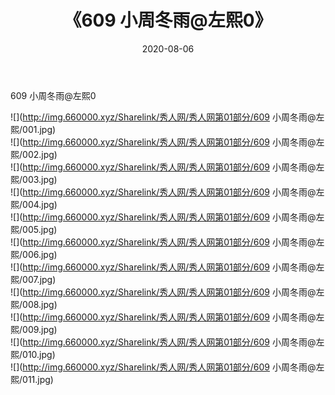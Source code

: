 ﻿---
layout: post
title:  《609 小周冬雨@左熙0》
date:   2020-08-06
img: http://img.660000.xyz/Sharelink/秀人网/秀人网第01部分/609 小周冬雨@左熙0/000.jpg
categories: [美女, 清纯, 唯美]
---

609 小周冬雨@左熙0

  ![](http://img.660000.xyz/Sharelink/秀人网/秀人网第01部分/609 小周冬雨@左熙/001.jpg) <br> ![](http://img.660000.xyz/Sharelink/秀人网/秀人网第01部分/609 小周冬雨@左熙/002.jpg) <br> ![](http://img.660000.xyz/Sharelink/秀人网/秀人网第01部分/609 小周冬雨@左熙/003.jpg) <br> ![](http://img.660000.xyz/Sharelink/秀人网/秀人网第01部分/609 小周冬雨@左熙/004.jpg) <br> ![](http://img.660000.xyz/Sharelink/秀人网/秀人网第01部分/609 小周冬雨@左熙/005.jpg) <br> ![](http://img.660000.xyz/Sharelink/秀人网/秀人网第01部分/609 小周冬雨@左熙/006.jpg) <br> ![](http://img.660000.xyz/Sharelink/秀人网/秀人网第01部分/609 小周冬雨@左熙/007.jpg) <br> ![](http://img.660000.xyz/Sharelink/秀人网/秀人网第01部分/609 小周冬雨@左熙/008.jpg) <br> ![](http://img.660000.xyz/Sharelink/秀人网/秀人网第01部分/609 小周冬雨@左熙/009.jpg) <br> ![](http://img.660000.xyz/Sharelink/秀人网/秀人网第01部分/609 小周冬雨@左熙/010.jpg) <br> ![](http://img.660000.xyz/Sharelink/秀人网/秀人网第01部分/609 小周冬雨@左熙/011.jpg) <br>
